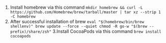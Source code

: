 1. Install homebrew via this command `mkdir homebrew && curl -L https://github.com/Homebrew/brew/tarball/master | tar xz --strip 1 -C homebrew`
2. After successful installation of brew `eval "$(homebrew/bin/brew shellenv)"
brew update --force --quiet
chmod -R go-w "$(brew --prefix)/share/zsh"`
3.Install CocoaPods via this command `brew install cocoapods`

